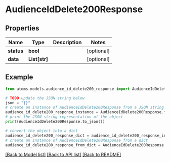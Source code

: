 # AudienceIdDelete200Response


## Properties

Name | Type | Description | Notes
------------ | ------------- | ------------- | -------------
**status** | **bool** |  | [optional] 
**data** | **List[str]** |  | [optional] 

## Example

```python
from atoms.models.audience_id_delete200_response import AudienceIdDelete200Response

# TODO update the JSON string below
json = "{}"
# create an instance of AudienceIdDelete200Response from a JSON string
audience_id_delete200_response_instance = AudienceIdDelete200Response.from_json(json)
# print the JSON string representation of the object
print(AudienceIdDelete200Response.to_json())

# convert the object into a dict
audience_id_delete200_response_dict = audience_id_delete200_response_instance.to_dict()
# create an instance of AudienceIdDelete200Response from a dict
audience_id_delete200_response_from_dict = AudienceIdDelete200Response.from_dict(audience_id_delete200_response_dict)
```
[[Back to Model list]](../README.md#documentation-for-models) [[Back to API list]](../README.md#documentation-for-api-endpoints) [[Back to README]](../README.md)


